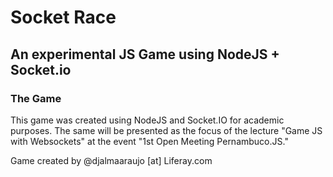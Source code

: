 # Socket Race

## An experimental JS Game using NodeJS + Socket.io

### The Game
This game was created using NodeJS and Socket.IO for academic purposes. The same will be presented as the focus of the lecture "Game JS with Websockets" at the event "1st Open Meeting Pernambuco.JS."

Game created by @djalmaaraujo [at] Liferay.com